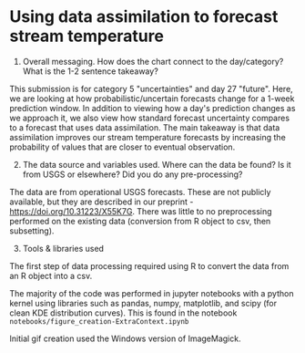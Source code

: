# Using data assimilation to forecast stream temperature

1. Overall messaging. How does the chart connect to the day/category? What is the 1-2 sentence takeaway?

This submission is for category 5 "uncertainties" and day 27 "future". Here, we are looking at how probabilistic/uncertain forecasts change for a 1-week prediction window. In addition to viewing how a day's prediction changes as we approach it, we also view how standard forecast uncertainty compares to a forecast that uses data assimilation. The main takeaway is that data assimilation improves our stream temperature forecasts by increasing the probability of values that are closer to eventual observation.

2. The data source and variables used. Where can the data be found? Is it from USGS or elsewhere? Did you do any pre-processing?

The data are from operational USGS forecasts. These are not publicly available, but they are described in our preprint - https://doi.org/10.31223/X55K7G. There was little to no preprocessing performed on the existing data (conversion from R object to csv, then subsetting).

3. Tools & libraries used

The first step of data processing required using R to convert the data from an R object into a csv.

The majority of the code was performed in jupyter notebooks with a python kernel using libraries such as pandas, numpy, matplotlib, and scipy (for clean KDE distribution curves). This is found in the notebook `notebooks/figure_creation-ExtraContext.ipynb`

Initial gif creation used the Windows version of ImageMagick.
